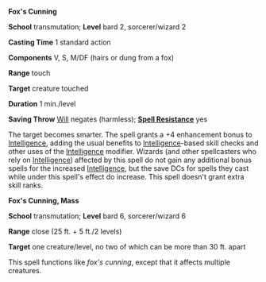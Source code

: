  **Fox's Cunning**

**School** transmutation; **Level** bard 2, sorcerer/wizard 2

**Casting Time** 1 standard action

**Components** V, S, M/DF (hairs or dung from a fox)

**Range** touch

**Target** creature touched

**Duration** 1 min./level

**Saving Throw** [Will](../combat#_will) negates (harmless); **[Spell Resistance](../glossary#_spell-resistance)** yes

The target becomes smarter. The spell grants a +4 enhancement bonus to [Intelligence](../gettingStarted#_intelligence), adding the usual benefits to [Intelligence](../gettingStarted#_intelligence)-based skill checks and other uses of the [Intelligence](../gettingStarted#_intelligence) modifier. Wizards (and other spellcasters who rely on [Intelligence](../gettingStarted#_intelligence)) affected by this spell do not gain any additional bonus spells for the increased [Intelligence](../gettingStarted#_intelligence), but the save DCs for spells they cast while under this spell's effect do increase. This spell doesn't grant extra skill ranks.

**Fox's Cunning, Mass**

**School** transmutation; **Level** bard 6, sorcerer/wizard 6

**Range** close (25 ft. + 5 ft./2 levels)

**Target** one creature/level, no two of which can be more than 30 ft. apart

This spell functions like _fox's cunning_, except that it affects multiple creatures.

